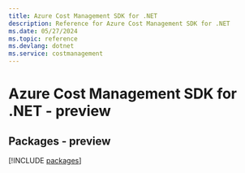 ```yaml
---
title: Azure Cost Management SDK for .NET
description: Reference for Azure Cost Management SDK for .NET
ms.date: 05/27/2024
ms.topic: reference
ms.devlang: dotnet
ms.service: costmanagement
---
```

# Azure Cost Management SDK for .NET - preview
## Packages - preview
[!INCLUDE [packages](cost-management-index.md)]